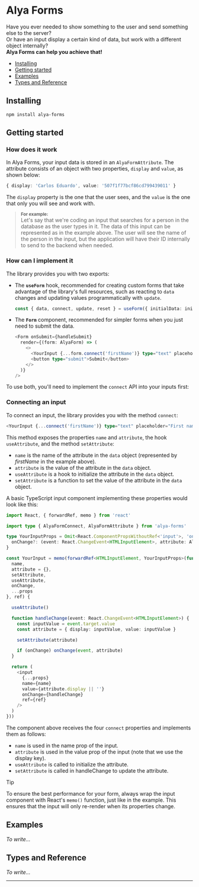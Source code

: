 # Alya Forms

Have you ever needed to show something to the user and send something else to the server?
<br>
Or have an input display a certain kind of data, but work with a different object internally?
<br>
**Alya Forms can help you achieve that!**

- [Installing](#installing)
- [Getting started](#getting-started)
- [Examples](#examples)
- [Types and Reference](#types-and-reference)

## Installing

```
npm install alya-forms
```

## Getting started

### How does it work

In Alya Forms, your input data is stored in an ```AlyaFormAttribute```. The attribute consists of an object with two properties, ```display``` and ```value```, as shown below:

```typescript
{ display: 'Carlos Eduardo', value: '507f1f77bcf86cd799439011' } 
```

The ```display``` property is the one that the user sees, and the ```value``` is the one that only you will see and work with.

> <sup>**For example:**</sup><br>
> Let's say that we're coding an input that searches for a person in the database as the user types in it. The data of this input can be represented as in the example above. The user will see the name of the person in the input, but the application will have their ID internally to send to the backend when needed.

### How can I implement it

The library provides you with two exports:

- The **```useForm```** hook, recommended for creating custom forms that take advantage of the library's full resources, such as reacting to ```data``` changes and updating values programmatically with ```update```.

  ```typescript
  const { data, connect, update, reset } = useForm({ initialData: initialData })
  ```

- The **```Form```** component, recommended for simpler forms when you just need to submit the data.

  ```typescript
  <Form onSubmit={handleSubmit}
    render={(form: AlyaForm) => (
      <>
        <YourInput {...form.connect('firstName')} type="text" placeholder="First name"/>
        <button type="submit">Submit</button>
      </>
    )}
  />
  ```

To use both, you'll need to implement the ```connect``` API into your inputs first:

### Connecting an input

To connect an input, the library provides you with the method ```connect```:

```typescript
<YourInput {...connect('firstName')} type="text" placeholder="First name"/>
```

This method exposes the properties ```name``` and ```attribute```, the hook ```useAttribute```, and the method ```setAttribute```:

- ```name``` is the name of the attribute in the ```data``` object (represented by *firstName* in the example above).
- ```attribute``` is the value of the attribute in the ```data``` object.
- ```useAttribute``` is a hook to initialize the attribute in the ```data``` object.
- ```setAttribute``` is a function to set the value of the attribute in the ```data``` object.

A basic TypeScript input component implementing these properties would look like this:

```typescript
import React, { forwardRef, memo } from 'react'

import type { AlyaFormConnect, AlyaFormAttribute } from 'alya-forms'

type YourInputProps = Omit<React.ComponentPropsWithoutRef<'input'>, 'onChange'> & AlyaFormConnect & {
  onChange?: (event: React.ChangeEvent<HTMLInputElement>, attribute: AlyaFormAttribute) => void
}

const YourInput = memo(forwardRef<HTMLInputElement, YourInputProps>(function ({
  name,
  attribute = {},
  setAttribute,
  useAttribute,
  onChange,
  ...props
}, ref) {

  useAttribute()

  function handleChange(event: React.ChangeEvent<HTMLInputElement>) {
    const inputValue = event.target.value
    const attribute = { display: inputValue, value: inputValue }

    setAttribute(attribute)

    if (onChange) onChange(event, attribute)
  }

  return (
    <input
      {...props}
      name={name}
      value={attribute.display || ''}
      onChange={handleChange}
      ref={ref}
    />
  )
}))
```

The component above receives the four ```connect``` properties and implements them as follows:

- ```name``` is used in the name prop of the input.
- ```attribute``` is used in the value prop of the input (note that we use the display key).
- ```useAttribute``` is called to initialize the attribute.
- ```setAttribute``` is called in handleChange to update the attribute.

> [!TIP]
> To ensure the best performance for your form, always wrap the input component with React's ```memo()``` function, just like in the example. This ensures that the input will only re-render when its properties change.

## Examples

*To write...*

## Types and Reference

*To write...*

---